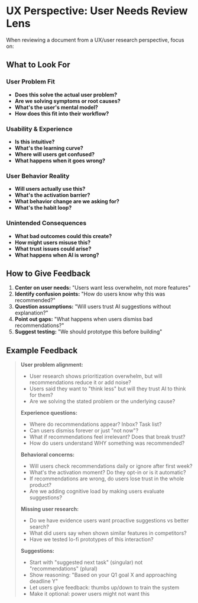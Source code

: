 # UX Perspective: User Needs Review Lens

When reviewing a document from a UX/user research perspective, focus on:

## What to Look For

### User Problem Fit
- **Does this solve the actual user problem?**
- **Are we solving symptoms or root causes?**
- **What's the user's mental model?**
- **How does this fit into their workflow?**

### Usability & Experience
- **Is this intuitive?**
- **What's the learning curve?**
- **Where will users get confused?**
- **What happens when it goes wrong?**

### User Behavior Reality
- **Will users actually use this?**
- **What's the activation barrier?**
- **What behavior change are we asking for?**
- **What's the habit loop?**

### Unintended Consequences
- **What bad outcomes could this create?**
- **How might users misuse this?**
- **What trust issues could arise?**
- **What happens when AI is wrong?**

## How to Give Feedback

1. **Center on user needs:** "Users want less overwhelm, not more features"
2. **Identify confusion points:** "How do users know why this was recommended?"
3. **Question assumptions:** "Will users trust AI suggestions without explanation?"
4. **Point out gaps:** "What happens when users dismiss bad recommendations?"
5. **Suggest testing:** "We should prototype this before building"

## Example Feedback

> **User problem alignment:**
> - User research shows prioritization overwhelm, but will recommendations reduce it or add noise?
> - Users said they want to "think less" but will they trust AI to think for them?
> - Are we solving the stated problem or the underlying cause?
>
> **Experience questions:**
> - Where do recommendations appear? Inbox? Task list?
> - Can users dismiss forever or just "not now"?
> - What if recommendations feel irrelevant? Does that break trust?
> - How do users understand WHY something was recommended?
>
> **Behavioral concerns:**
> - Will users check recommendations daily or ignore after first week?
> - What's the activation moment? Do they opt-in or is it automatic?
> - If recommendations are wrong, do users lose trust in the whole product?
> - Are we adding cognitive load by making users evaluate suggestions?
>
> **Missing user research:**
> - Do we have evidence users want proactive suggestions vs better search?
> - What did users say when shown similar features in competitors?
> - Have we tested lo-fi prototypes of this interaction?
>
> **Suggestions:**
> - Start with "suggested next task" (singular) not "recommendations" (plural)
> - Show reasoning: "Based on your Q1 goal X and approaching deadline Y"
> - Let users give feedback: thumbs up/down to train the system
> - Make it optional: power users might not want this
